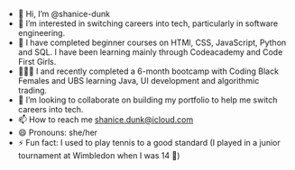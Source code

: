 - 👋 Hi, I’m @shanice-dunk
- 👀 I’m interested in switching careers into tech, particularly in software engineering.
- 🌱 I have completed beginner courses on HTMl, CSS, JavaScript, Python and SQL. I have been learning mainly through Codeacademy and Code First Girls.
- 👩🏽‍💻 I and recently completed a 6-month bootcamp with Coding Black Females and UBS learning Java, UI development and algorithmic trading.
- 💞️ I’m looking to collaborate on building my portfolio to help me switch careers into tech.
- 📫 How to reach me shanice.dunk@icloud.com
- 😄 Pronouns: she/her
- ⚡ Fun fact: I used to play tennis to a good standard (I played in a junior tournament at Wimbledon when I was 14 🎾)

<!---
shanice-dunk/shanice-dunk is a ✨ special ✨ repository because its `README.md` (this file) appears on your GitHub profile.
You can click the Preview link to take a look at your changes.
--->
